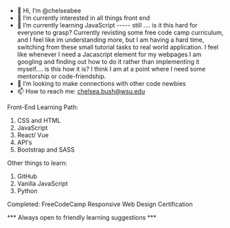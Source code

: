 - 👋 Hi, I’m @chelseabee
- 👀 I’m currently interested in all things front end 
- 🌱 I’m currently learning JavaScript ----- still .... is it this hard for everyone to grasp? Currently revisting some free code camp curriculum, and I feel like im understanding more, but I am having a hard time, switching from these small tutorial tasks to real world application. I feel like whenever I need a Jacascript element for my webpages I am googling and finding out how to do it rather than implementing it myself.... is this how it is? I think I am at a point where I need some mentorship or code-friendship. 
- 💞️ I’m looking to make connections with other code newbies
- 📫 How to reach me: chelsea.bush@wsu.edu


Front-End Learning Path:
1. CSS and HTML
2. JavaScript
3. React/ Vue
4. API's
5. Bootstrap and SASS

Other things to learn:
1. GitHub
2. Vanilla JavaScript
3. Python

Completed:
FreeCodeCamp Responsive Web Design Certification

*** Always open to friendly learning suggestions ***

<!---
chelseabee/chelseabee is a ✨ special ✨ repository because its `README.md` (this file) appears on your GitHub profile.
You can click the Preview link to take a look at your changes.
--->
